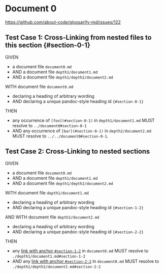 # Document 0

https://github.com/about-code/glossarify-md/issues/122

## Test Case 1: Cross-Linking from nested files to this section {#section-0-1}

GIVEN

- a document file `document0.md`
- AND a document file `depth1/document1.md`
- AND a document file `depth1/depth2/document2.md`

WITH document file `document0.md`

- declaring a heading of arbitrary wording
- AND declaring a unique pandoc-style heading id `{#section-0-1}`

THEN

- any occurrence of `[foo](#section-0-1)` in `depth1/document1.md` MUST resolve to `../document0#section-0-1`
- AND any occurrence of `[bar](#section-0-1)` in `depth2/document2.md` MUST resolve to `../../document0#section-0-1`.

## Test Case 2: Cross-Linking to nested sections

GIVEN

- a document file `document0.md`
- AND a document file `depth1/document1.md`
- AND a document file `depth1/depth2/document2.md`

WITH document file `depth1/document1.md`

- declaring a heading of arbitrary wording
- AND declaring a unique pandoc-style heading id `{#section-1-2}`

AND WITH document file `depth2/document2.md`

- declaring a heading of arbitrary wording
- AND declaring a unique pandoc-style heading id `{#section-2-2}`

THEN

- any [link with anchor `#section-1-2`](#section-1-2) in `document0.md` MUST
resolve to `./depth1/document1.md#section-1-2`
- AND any [link with anchor `#section-2-2`](#section-2-2) in `document0.md` MUST
resolve to `./depth1/depth2/document2.md#section-2-2`
